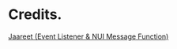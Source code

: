 # Credits.

<a href="https://github.com/jaareet" target="_blank">Jaareet (Event Listener & NUI Message Function)</a>